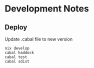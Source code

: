 # Development Notes

## Deploy

Update .cabal file to new version

```
nix develop
cabal haddock
cabal test
cabal sdist
```
